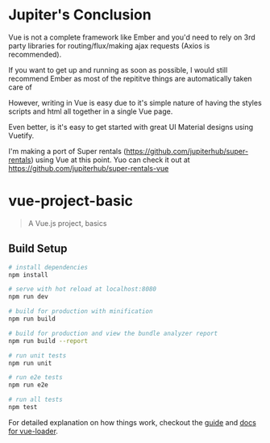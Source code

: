 # Jupiter's Conclusion
Vue is not a complete framework like Ember and you'd need to rely
on 3rd party libraries for routing/flux/making ajax requests (Axios is recommended).

If you want to get up and running as soon as possible, I would
still recommend Ember as most of the repititve things are automatically taken care of

However, writing in Vue is easy due to it's simple nature of having the styles scripts and html all together in a single Vue page.

Even better, is it's easy to get started with great UI Material designs using Vuetify.

I'm making a port of Super rentals (https://github.com/jupiterhub/super-rentals) using Vue at this point.
Yuo can check it out at https://github.com/jupiterhub/super-rentals-vue

# vue-project-basic

> A Vue.js project, basics

## Build Setup

``` bash
# install dependencies
npm install

# serve with hot reload at localhost:8080
npm run dev

# build for production with minification
npm run build

# build for production and view the bundle analyzer report
npm run build --report

# run unit tests
npm run unit

# run e2e tests
npm run e2e

# run all tests
npm test
```

For detailed explanation on how things work, checkout the [guide](http://vuejs-templates.github.io/webpack/) and [docs for vue-loader](http://vuejs.github.io/vue-loader).
